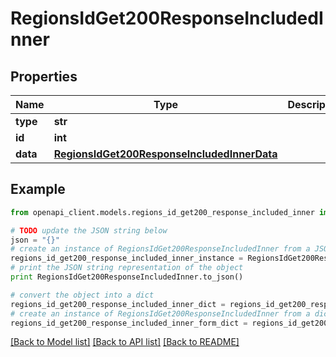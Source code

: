 # RegionsIdGet200ResponseIncludedInner


## Properties
Name | Type | Description | Notes
------------ | ------------- | ------------- | -------------
**type** | **str** |  | [optional] 
**id** | **int** |  | [optional] 
**data** | [**RegionsIdGet200ResponseIncludedInnerData**](RegionsIdGet200ResponseIncludedInnerData.md) |  | [optional] 

## Example

```python
from openapi_client.models.regions_id_get200_response_included_inner import RegionsIdGet200ResponseIncludedInner

# TODO update the JSON string below
json = "{}"
# create an instance of RegionsIdGet200ResponseIncludedInner from a JSON string
regions_id_get200_response_included_inner_instance = RegionsIdGet200ResponseIncludedInner.from_json(json)
# print the JSON string representation of the object
print RegionsIdGet200ResponseIncludedInner.to_json()

# convert the object into a dict
regions_id_get200_response_included_inner_dict = regions_id_get200_response_included_inner_instance.to_dict()
# create an instance of RegionsIdGet200ResponseIncludedInner from a dict
regions_id_get200_response_included_inner_form_dict = regions_id_get200_response_included_inner.from_dict(regions_id_get200_response_included_inner_dict)
```
[[Back to Model list]](../README.md#documentation-for-models) [[Back to API list]](../README.md#documentation-for-api-endpoints) [[Back to README]](../README.md)


